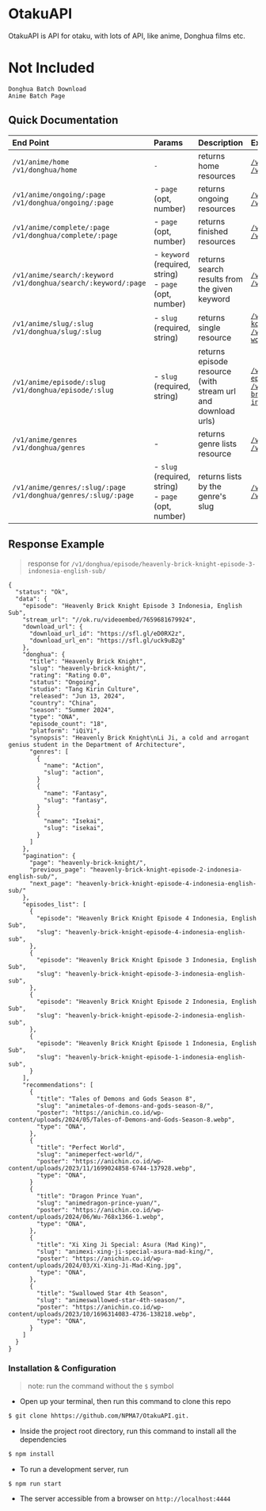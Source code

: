 # OtakuAPI

OtakuAPI is API for otaku, with lots of API, like anime, Donghua films etc.

# Not Included
    Donghua Batch Download
    Anime Batch Page
## Quick Documentation 

| End Point | Params | Description | Example |
| :-- | :-- | :-- | :-- |
| `/v1/anime/home` <br> `/v1/donghua/home`   | `-`  | returns home resources | [`/v1/anime/home`](https://otaku-api.vercel.app/v1/anime/home) <br>  [`/v1/donghua/home`](https://otaku-api.vercel.app/v1/donghua/home) |
| `/v1/anime/ongoing/:page` <br> `/v1/donghua/ongoing/:page`  | - `page` (opt, number) | returns ongoing resources | [`/v1/anime/ongoing/2`](https://otaku-api.vercel.app/v1/anime/ongoing/2) <br> [`/v1/donghua/ongoing/2`](https://otaku-api.vercel.app/v1/donghua/ongoing/2) |
| `/v1/anime/complete/:page` <br> `/v1/donghua/complete/:page` | - `page` (opt, number)  | returns finished resources | [`/v1/anime/complete/1`](https://otaku-api.vercel.app/v1/anime/complete/1) <br> [`/v1/donghua/complete/1`](https://otaku-api.vercel.app/v1/donghua/complete/1) |
| `/v1/anime/search/:keyword` <br> `/v1/donghua/search/:keyword/:page`| - `keyword` (required, string)  <br> - `page` (opt, number)  | returns search results from the given keyword |   [`/v1/anime/search/hibike`](https://otaku-api.vercel.app/v1/hibike/search/hibike) <br> [`/v1/donghua/search/apotheosis`](https://otaku-api.vercel.app/v1/donghua/search/apotheosis) |
| `/v1/anime/slug/:slug` <br> `/v1/donghua/slug/:slug`  | - `slug` (required, string)  | returns single resource | [`/v1/anime/slug/ookami-koushinryou-2024-sub-indo`](https://otaku-api.vercel.app/v1/anime/slug/ookami-koushinryou-2024-sub-indo) <br> [`/v1/donghua/slug/perfect-world`](https://otaku-api.vercel.app/v1/donghua/slug/perfect-world) |
| `/v1/anime/episode/:slug` <br> `/v1/donghua/episode/:slug` | - `slug` (required, string) | returns episode resource (with stream url and download urls) | [`/v1/anime/episode/okmw-episode-7-sub-indo/`](https://otaku-api.vercel.app/v1/anime/episode/okmw-episode-7-sub-indo/) <br> [`/v1/donghua/episode/heavenly-brick-knight-episode-3-indonesia-english-sub/`](https://otaku-api.vercel.app/v1/donghua/episode/heavenly-brick-knight-episode-3-indonesia-english-sub/) |
| `/v1/anime/genres` <br> `/v1/donghua/genres` | - | returns genre lists resource | [`/v1/anime/genres`](https://otaku-api.vercel.app/v1/anime/genres) <br> [`/v1/donghua/genres`](https://otaku-api.vercel.app/v1/donghua/genres) |
| `/v1/anime/genres/:slug/:page` <br> `/v1/donghua/genres/:slug/:page` | - `slug` (required, string) <br>  - `page` (opt, number) | returns lists by the genre's slug | [`/v1/donghua/genres/action/1`](https://otaku-api.vercel.app/v1/anime/genres/action/1) <br> [`/v1/donghua/genres/action/1`](https://otaku-api.vercel.app/v1/donghua/genres/action/1) |

## Response Example
> response for `/v1/donghua/episode/heavenly-brick-knight-episode-3-indonesia-english-sub/`
```json5
{
  "status": "Ok",
  "data": {
    "episode": "Heavenly Brick Knight Episode 3 Indonesia, English Sub",
    "stream_url": "//ok.ru/videoembed/7659681679924",
    "download_url": {
      "download_url_id": "https://sfl.gl/eD0RX2z",
      "download_url_en": "https://sfl.gl/uck9uB2g"
    },
    "donghua": {
      "title": "Heavenly Brick Knight",
      "slug": "heavenly-brick-knight/",
      "rating": "Rating 0.0",
      "status": "Ongoing",
      "studio": "Tang Kirin Culture",
      "released": "Jun 13, 2024",
      "country": "China",
      "season": "Summer 2024",
      "type": "ONA",
      "episode_count": "18",
      "platform": "iQiYi",
      "synopsis": "Heavenly Brick Knight\nLi Ji, a cold and arrogant genius student in the Department of Architecture",
      "genres": [
        {
          "name": "Action",
          "slug": "action",
        }
        {
          "name": "Fantasy",
          "slug": "fantasy",
        }
        {
          "name": "Isekai",
          "slug": "isekai",
        }
      ]
    },
    "pagination": {
      "page": "heavenly-brick-knight/",
      "previous_page": "heavenly-brick-knight-episode-2-indonesia-english-sub/",
      "next_page": "heavenly-brick-knight-episode-4-indonesia-english-sub/"
    },
    "episodes_list": [
      {
        "episode": "Heavenly Brick Knight Episode 4 Indonesia, English Sub",
        "slug": "heavenly-brick-knight-episode-4-indonesia-english-sub",
      },
      {
        "episode": "Heavenly Brick Knight Episode 3 Indonesia, English Sub",
        "slug": "heavenly-brick-knight-episode-3-indonesia-english-sub",
      },
      {
        "episode": "Heavenly Brick Knight Episode 2 Indonesia, English Sub",
        "slug": "heavenly-brick-knight-episode-2-indonesia-english-sub",
      },
      {
        "episode": "Heavenly Brick Knight Episode 1 Indonesia, English Sub",
        "slug": "heavenly-brick-knight-episode-1-indonesia-english-sub",
      }
    ],
    "recommendations": [
      {
        "title": "Tales of Demons and Gods Season 8",
        "slug": "animetales-of-demons-and-gods-season-8/",
        "poster": "https://anichin.co.id/wp-content/uploads/2024/05/Tales-of-Demons-and-Gods-Season-8.webp",
        "type": "ONA",
      },
      {
        "title": "Perfect World",
        "slug": "animeperfect-world/",
        "poster": "https://anichin.co.id/wp-content/uploads/2023/11/1699024858-6744-137928.webp",
        "type": "ONA",
      }
      {
        "title": "Dragon Prince Yuan",
        "slug": "animedragon-prince-yuan/",
        "poster": "https://anichin.co.id/wp-content/uploads/2024/06/Wu-768x1366-1.webp",
        "type": "ONA",
      },
      {
        "title": "Xi Xing Ji Special: Asura (Mad King)",
        "slug": "animexi-xing-ji-special-asura-mad-king/",
        "poster": "https://anichin.co.id/wp-content/uploads/2024/03/Xi-Xing-Ji-Mad-King.jpg",
        "type": "ONA",
      },
      {
        "title": "Swallowed Star 4th Season",
        "slug": "animeswallowed-star-4th-season/",
        "poster": "https://anichin.co.id/wp-content/uploads/2023/10/1696314083-4736-138218.webp",
        "type": "ONA",
      }
    ]
  }
}
```

### Installation & Configuration
> note: run the command without the `$` symbol

- Open up your terminal, then run this command to clone this repo
```bash
$ git clone hhttps://github.com/NPMA7/OtakuAPI.git.
```

- Inside the project root directory, run this command to install all the dependencies
```bash
$ npm install
``` 

- To run a development server, run
```bash
$ npm run start
```
- The server accessible from a browser on `http://localhost:4444`

